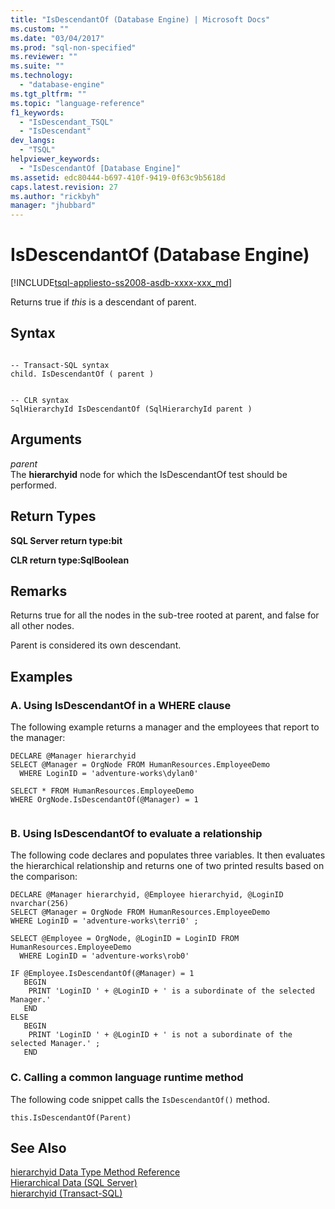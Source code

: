 ```yaml
---
title: "IsDescendantOf (Database Engine) | Microsoft Docs"
ms.custom: ""
ms.date: "03/04/2017"
ms.prod: "sql-non-specified"
ms.reviewer: ""
ms.suite: ""
ms.technology: 
  - "database-engine"
ms.tgt_pltfrm: ""
ms.topic: "language-reference"
f1_keywords: 
  - "IsDescendant_TSQL"
  - "IsDescendant"
dev_langs: 
  - "TSQL"
helpviewer_keywords: 
  - "IsDescendantOf [Database Engine]"
ms.assetid: edc80444-b697-410f-9419-0f63c9b5618d
caps.latest.revision: 27
ms.author: "rickbyh"
manager: "jhubbard"
---
```

# IsDescendantOf (Database Engine)
[!INCLUDE[tsql-appliesto-ss2008-asdb-xxxx-xxx_md](../../relational-databases/import-export/includes/tsql-appliesto-ss2008-asdb-xxxx-xxx-md.md)]

  Returns true if *this* is a descendant of parent.  
  
## Syntax  
  
```  
  
-- Transact-SQL syntax  
child. IsDescendantOf ( parent )  
```  
  
```  
  
-- CLR syntax  
SqlHierarchyId IsDescendantOf (SqlHierarchyId parent )  
```  
  
## Arguments  
 *parent*  
 The **hierarchyid** node for which the IsDescendantOf test should be performed.  
  
## Return Types  
 **SQL Server return type:bit**  
  
 **CLR return type:SqlBoolean**  
  
## Remarks  
 Returns true for all the nodes in the sub-tree rooted at parent, and false for all other nodes.  
  
 Parent is considered its own descendant.  
  
## Examples  
  
### A. Using IsDescendantOf in a WHERE clause  
 The following example returns a manager and the employees that report to the manager:  
  
```  
DECLARE @Manager hierarchyid  
SELECT @Manager = OrgNode FROM HumanResources.EmployeeDemo  
  WHERE LoginID = 'adventure-works\dylan0'  
  
SELECT * FROM HumanResources.EmployeeDemo  
WHERE OrgNode.IsDescendantOf(@Manager) = 1  
  
```  
  
### B. Using IsDescendantOf to evaluate a relationship  
 The following code declares and populates three variables. It then evaluates the hierarchical relationship and returns one of two printed results based on the comparison:  
  
```  
DECLARE @Manager hierarchyid, @Employee hierarchyid, @LoginID nvarchar(256)  
SELECT @Manager = OrgNode FROM HumanResources.EmployeeDemo  
WHERE LoginID = 'adventure-works\terri0' ;  
  
SELECT @Employee = OrgNode, @LoginID = LoginID FROM HumanResources.EmployeeDemo  
  WHERE LoginID = 'adventure-works\rob0'  
  
IF @Employee.IsDescendantOf(@Manager) = 1  
   BEGIN  
    PRINT 'LoginID ' + @LoginID + ' is a subordinate of the selected Manager.'  
   END  
ELSE  
   BEGIN  
    PRINT 'LoginID ' + @LoginID + ' is not a subordinate of the selected Manager.' ;  
   END  
```  
  
### C. Calling a common language runtime method  
 The following code snippet calls the `IsDescendantOf()` method.  
  
```  
this.IsDescendantOf(Parent)  
```  
  
## See Also  
 [hierarchyid Data Type Method Reference](../../t-sql/data-types/hierarchyid-data-type-method-reference.md)   
 [Hierarchical Data &#40;SQL Server&#41;](../../relational-databases/hierarchical-data-sql-server.md)   
 [hierarchyid &#40;Transact-SQL&#41;](../Topic/hierarchyid%20\(Transact-SQL\).md)  
  
  